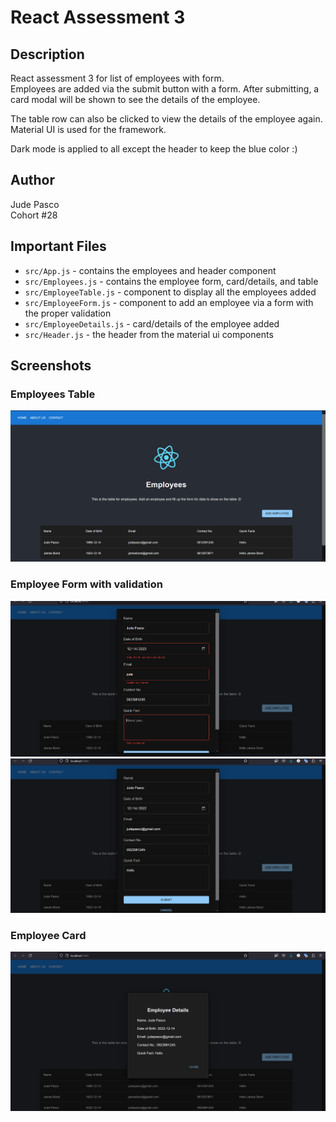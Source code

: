 # React Assessment 3

## Description
React assessment 3 for list of employees with form.  
Employees are added via the submit button with a form. After submitting, a card modal will be shown to see the details of the employee. 

The table row can also be clicked to view the details of the employee again. Material UI is used for the framework.

Dark mode is applied to all except the header to keep the blue color :)

## Author
Jude Pasco  
Cohort #28

## Important Files
- `src/App.js` - contains the employees and header component
- `src/Employees.js` - contains the employee form, card/details, and table
- `src/EmployeeTable.js` - component to display all the employees added
- `src/EmployeeForm.js` - component to add an employee via a form with the proper validation
- `src/EmployeeDetails.js` - card/details of the employee added
- `src/Header.js` - the header from the material ui components


## Screenshots

### Employees Table
![employeestable](./screenshots/employees-list.png)
### Employee Form with validation
![form-errors](./screenshots/form-errors.png)
![form-no-errors](./screenshots/form-no-errors.png)

### Employee Card
![employee-details](./screenshots/employee-details-card.png)